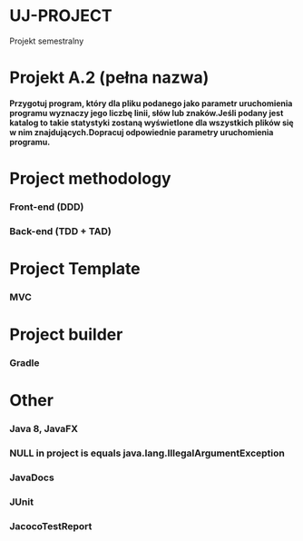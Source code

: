 # UJ-PROJECT
Projekt semestralny
# Projekt A.2 (pełna nazwa)

#### Przygotuj program, który dla pliku podanego jako parametr uruchomienia programu wyznaczy jego liczbę linii, słów lub znaków.Jeśli podany jest katalog to takie statystyki zostaną wyświetlone dla wszystkich plików się w nim znajdujących.Dopracuj odpowiednie parametry uruchomienia programu.

# Project methodology
### Front-end (DDD)
### Back-end (TDD + TAD)

# Project Template
### MVC

# Project builder
### Gradle

# Other
### Java 8, JavaFX
### NULL in project is equals java.lang.IllegalArgumentException
### JavaDocs
### JUnit 
### JacocoTestReport
